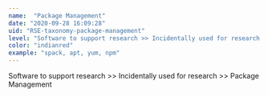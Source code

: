 ```yaml
---
name:  "Package Management"
date: "2020-09-28 16:09:28"
uid: "RSE-taxonomy-package-management"
level: "Software to support research >> Incidentally used for research >> Package Management"
color: "indianred"
example: "spack, apt, yum, npm" 
---
```


Software to support research >> Incidentally used for research >> Package Management